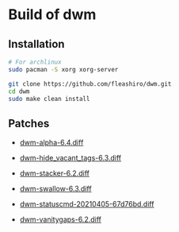 # Build of dwm

## Installation

```bash
# For archlinux
sudo pacman -S xorg xorg-server

git clone https://github.com/fleashiro/dwm.git
cd dwm
sudo make clean install
```

## Patches

- [dwm-alpha-6.4.diff](https://dwm.suckless.org/patches/alpha/dwm-alpha-6.4.diff)

- [dwm-hide_vacant_tags-6.3.diff](https://dwm.suckless.org/patches/hide_vacant_tags/dwm-hide_vacant_tags-6.3.diff)

- [dwm-stacker-6.2.diff](https://dwm.suckless.org/patches/stacker/dwm-stacker-6.2.diff)

- [dwm-swallow-6.3.diff](https://dwm.suckless.org/patches/swallow/dwm-swallow-6.3.diff)

- [dwm-statuscmd-20210405-67d76bd.diff](https://dwm.suckless.org/patches/statuscmd/dwm-statuscmd-20210405-67d76bd.diff)

- [dwm-vanitygaps-6.2.diff](https://dwm.suckless.org/patches/vanitygaps/dwm-vanitygaps-6.2.diff)

